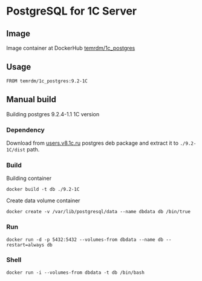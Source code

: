 # PostgreSQL for 1C Server

## Image

Image container at DockerHub [temrdm/1c_postgres](https://registry.hub.docker.com/u/temrdm/1c_postgres/)

## Usage

    FROM temrdm/1c_postgres:9.2-1C

## Manual build

Building postgres 9.2.4-1.1 1C version

### Dependency

Download from [users.v8.1c.ru](https://users.v8.1c.ru/distribution/project/AddCompPostgre) postgres deb package and extract it to ```./9.2-1С/dist``` path.

### Build

Building container

    docker build -t db ./9.2-1С

Create data volume container
  
    docker create -v /var/lib/postgresql/data --name dbdata db /bin/true

### Run
    
    docker run -d -p 5432:5432 --volumes-from dbdata --name db --restart=always db

### Shell

    docker run -i --volumes-from dbdata -t db /bin/bash
